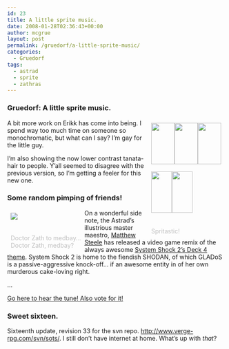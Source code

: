 ```yaml
---
id: 23
title: A little sprite music.
date: 2008-01-28T02:36:43+00:00
author: mcgrue
layout: post
permalink: /gruedorf/a-little-sprite-music/
categories:
  - Gruedorf
tags:
  - astrad
  - sprite
  - zathras
---
```

### Gruedorf: A little sprite music.

<div style="float: right; padding: 4px; margin: 4px;">
  <img src=/files/gruedorf_challenge/016/erikk-down.gif width=54 height=96><img src=/files/gruedorf_challenge/016/erikk-left.gif width=54 height=96><img src=/files/gruedorf_challenge/016/erikk-right.gif width=54 height=96><br /> <br /> <img src=/files/gruedorf_challenge/016/tanata-down2.gif width=48 height=96><img src=/files/gruedorf_challenge/016/tanata-up2.gif width=48 height=96><br /> <span style="color: silver; font-size: -1;"><br /> <br />Spritastic!</span>
</div>

A bit more work on Erikk has come into being. I spend way too much time on someone so monochromatic, but what can I say? I&#8217;m gay for the little guy. 

I&#8217;m also showing the now lower contrast tanata-hair to people. Y&#8217;all seemed to disagree with the previous version, so I&#8217;m getting a feeler for this new one.

### Some random pimping of friends!

<div style="float: left; padding: 4px; margin: 4px;">
  <a target=_new href=http://www.vgmix.com/members/1057/audio.php><img src=/files/gruedorf_challenge/016/zath.gif></a><br /> <span style="color: silver; font-size: -1;"><br /> <br />Doctor Zath to medbay&#8230;<br />Doctor Zath, medbay?</span>
</div>

On a wonderful side note, the Astrad&#8217;s illustrious master maestro, <a href=http://zath.org target=_new>Matthew Steele</a> has released a video game remix of the always awesome <a target=_new href=http://www.vgmix.com/members/1057/audio.php>System Shock 2&#8217;s Deck 4 theme</a>. System Shock 2 is home to the fiendish SHODAN, of which GLADoS is a passive-aggressive knock-off&#8230; if an awesome entity in of her own murderous cake-loving right.

&#8230;

<a target=_new href=http://www.vgmix.com/members/1057/audio.php>Go here to hear the tune! Also vote for it!</a>

### Sweet sixteen.

Sixteenth update, revision 33 for the svn repo. <a href=http://www.verge-rpg.com/svn/sots/>http://www.verge-rpg.com/svn/sots/</a>. I still don&#8217;t have internet at home. What&#8217;s up with _that_?